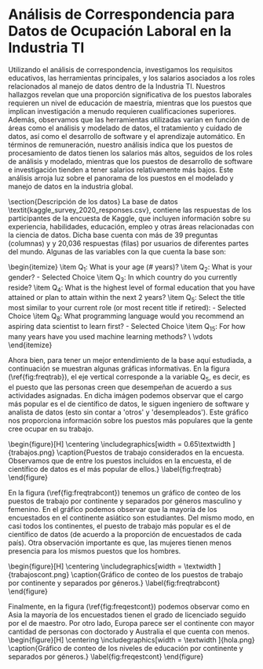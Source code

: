 # Análisis de Correspondencia para Datos de Ocupación Laboral en la Industria TI

Utilizando el análisis de correspondencia, investigamos los requisitos educativos, las herramientas principales, y los salarios asociados a los roles relacionados 
al manejo de datos dentro de la Industria TI. Nuestros hallazgos revelan que una proporción significativa de los puestos laborales requieren un nivel de educación de maestría,
mientras que los puestos que implican investigación a menudo requieren cualificaciones superiores. Además, observamos que las herramientas utilizadas varían en función 
de áreas como el análisis y modelado de datos, el tratamiento y cuidado de datos, así como el desarrollo de software y el aprendizaje automático. En términos de remuneración, 
nuestro análisis indica que los puestos de procesamiento de datos tienen los salarios más altos, seguidos de los roles de análisis y modelado, mientras que los puestos de 
desarrollo de software e investigación tienden a tener salarios relativamente más bajos. Este análisis arroja luz sobre el panorama de los puestos en el modelado y 
manejo de datos en la industria global.

\section{Descripción de los datos}
La base de datos \textit{kaggle\_survey\_2020\_responses.csv}, contiene las respuestas de los participantes de la encuesta de Kaggle, que incluyen información sobre su experiencia, habilidades, educación, empleo y otras áreas relacionadas con la ciencia de datos. Dicha base cuenta con más de 39 preguntas (columnas) y  y 20,036 respuestas (filas) por usuarios de diferentes partes del mundo. Algunas de las variables con la que cuenta la base son: 

\begin{itemize}
    \item Q$_{1}$: What is your age (\# years)?
    \item Q$_{2}$:  What is your gender? - Selected Choice
    \item Q$_{3}$: In which country do you currently reside?
    \item Q$_{4}$: What is the highest level of formal education that you have attained or plan to attain within the next 2 years?
    \item Q$_{5}$: Select the title most similar to your current role (or most recent title if retired): - Selected Choice
    \item  Q$_{8}$: What programming language would you recommend an aspiring data scientist to learn first? - Selected Choice
    \item Q$_{15}$: For how many years have you used machine learning methods? \\
     \vdots
\end{itemize}

Ahora bien, para tener un mejor entendimiento de la base aquí estudiada, a continuación se muestran algunas gráficas informativas. En la figura (\ref{fig:freqtrab}), el eje vertical corresponde a la variable Q$_{5}$, es decir, es el puesto que las personas creen que desempeñan de acuerdo a sus actividades asignadas. En dicha imágen podemos observar que el cargo más popular es el de científico de datos, le siguen ingeniero de software y analista de datos (esto sin contar a 'otros' y 'desempleados'). Este gráfico nos proporciona información sobre los puestos más populares que la gente cree ocupar en su trabajo.

\begin{figure}[H]
	\centering
	\includegraphics[width = 0.65\textwidth ]{trabajos.png}
	\caption{Puestos de trabajo considerados en la encuesta. Observamos que de entre los puestos incluidos en la encuesta, el de científico de datos es el  más popular de ellos.}
	\label{fig:freqtrab}
\end{figure}

En la figura (\ref{fig:freqtrabcont}) tenemos un gráfico de conteo de los puestos de trabajo por continente y separados por géneros masculino y femenino. En el gráfico podemos observar que la mayoría de los encuestados en el continente asiático  son estudiantes. Del mismo modo, en casi todos los continentes, el puesto de trabajo más popular es el de científico de datos (de acuerdo a la proporción de encuestados de cada país). Otra observación importante es que, las mujeres tienen menos presencia para los mismos puestos que los hombres. 

\begin{figure}[H]
	\centering
	\includegraphics[width = \textwidth ]{trabajoscont.png}
	\caption{Gráfico de conteo de los puestos de trabajo por continente y separados por géneros.}
	\label{fig:freqtrabcont}
\end{figure}

Finalmente, en la figura (\ref{fig:freqestcont}) podemos observar como en Asia la mayoría de los encuestados tienen el grado de licenciado seguido por el de maestro. Por otro lado, Europa parece ser el continente con mayor cantidad de personas con doctorado y Australia el que cuenta con menos.
\begin{figure}[H]
	\centering
	\includegraphics[width = \textwidth ]{hola.png}
	\caption{Gráfico de conteo de los niveles de educación por continente y separados por géneros.}
	\label{fig:freqestcont}
\end{figure}

